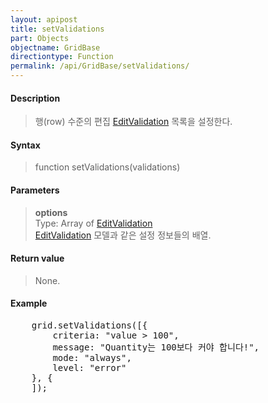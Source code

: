 ```yaml
---
layout: apipost
title: setValidations
part: Objects
objectname: GridBase
directiontype: Function
permalink: /api/GridBase/setValidations/
---
```



#### Description

> 행(row) 수준의 편집 [EditValidation](/api/types/EditValidation/) 목록을 설정한다.

#### Syntax

> function setValidations(validations)

#### Parameters

> **options**  
> Type: Array of [EditValidation](/api/types/EditValidation/)  
> [EditValidation](/api/types/EditValidation/) 모델과 같은 설정 정보들의 배열.  

#### Return value

> None.

#### Example

<pre class="prettyprint">
    grid.setValidations([{
        criteria: "value > 100",
        message: "Quantity는 100보다 커야 합니다!",
        mode: "always",
        level: "error"
    }, {
    ]);
</pre>

